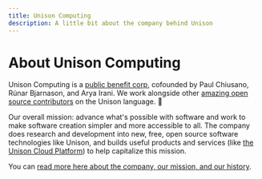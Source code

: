 ```yaml
---
title: Unison Computing
description: A little bit about the company behind Unison
---
```


# About Unison Computing

Unison Computing is a [public benefit corp](https://en.wikipedia.org/wiki/Public-benefit_corporation), cofounded by Paul Chiusano, Rúnar Bjarnason, and Arya Irani. We work alongside other [amazing open source contributors](https://github.com/unisonweb/unison/blob/master/CONTRIBUTORS.markdown) on the Unison language. 💜

Our overall mission: advance what's possible with software and work to make software creation simpler and more accessible to all. The company does research and development into new, free, open source software technologies like Unison, and builds useful products and services (like [the Unison Cloud Platform](http://unison.cloud)) to help capitalize this mission. 

You can [read more here about the company, our mission, and our history](/2020/03/12/why-unison-computing-is-a-public-benefit-corporation-and-our-first-annual-report/).
